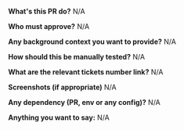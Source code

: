 **What's this PR do?**
N/A

**Who must approve?**
N/A

**Any background context you want to provide?**
N/A

**How should this be manually tested?**
N/A

**What are the relevant tickets number link?**
N/A

**Screenshots (if appropriate)**
N/A

**Any dependency (PR, env or any config)?**
N/A

**Anything you want to say:**
N/A
